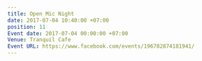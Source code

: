 ```yaml
---
title: Open Mic Night
date: 2017-07-04 10:40:00 +07:00
position: 11
Event date: 2017-07-04 00:00:00 +07:00
Venue: Tranquil Cafe
Event URL: https://www.facebook.com/events/196782874181941/
---
```


